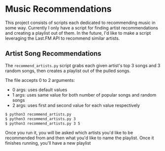 # Music Recommendations
This project consists of scripts each dedicated to recommending music in some way. Currently I only have a script for finding artist recommendations and creating a playlist out of them. In the future, I'd like to make a script leveraging the Last.FM API to recommend similar artists.

## Artist Song Recommendations
The `recommend_artists.py` script grabs each given artist's top 3 songs and 3 random songs, then creates a playlist out of the pulled songs.

The file accepts 0 to 2 arguments:
- 0 args: uses default values
- 1 args: uses same value for both number of popular songs and random songs
- 2 args: uses first and second value for each value respectively
```bash
$ python3 recommend_artists.py
$ python3 recommend_artists.py 3
$ python3 recommend_artists.py 3 5
```

Once you run it, you will be asked which artists you'd like to be recommended from and then what you'd like to name the playlist. Once it finishes running, you'll have a new playlist